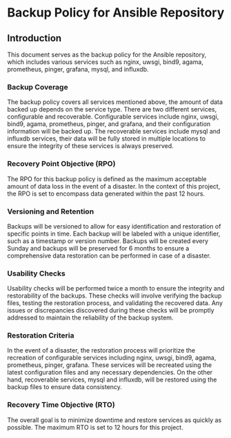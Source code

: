 # Backup Policy for Ansible Repository

## Introduction

This document serves as the backup policy for the Ansible repository, which includes various services such as nginx, uwsgi, bind9, agama, prometheus, pinger, grafana, mysql, and influxdb.

### Backup Coverage

The backup policy covers all services mentioned above, the amount of data backed up depends on the service type. There are two different services, configurable and recoverable. Configurable services include nginx, uwsgi, bind9, agama, prometheus, pinger, and grafana, and their configuration information will be backed up. The recoverable services include mysql and influxdb services, their data will be fully stored in multiple locations to ensure the integrity of these services is always preserved.

### Recovery Point Objective (RPO)

The RPO for this backup policy is defined as the maximum acceptable amount of data loss in the event of a disaster. In the context of this project, the RPO is set to encompass data generated within the past 12 hours.

### Versioning and Retention

Backups will be versioned to allow for easy identification and restoration of specific points in time. Each backup will be labeled with a unique identifier, such as a timestamp or version number. Backups will be created every Sunday and backups will be preserved for 6 months to ensure a comprehensive data restoration can be performed in case of a disaster.

### Usability Checks

Usability checks will be performed twice a month to ensure the integrity and restorability of the backups. These checks will involve verifying the backup files, testing the restoration process, and validating the recovered data. Any issues or discrepancies discovered during these checks will be promptly addressed to maintain the reliability of the backup system.


### Restoration Criteria

In the event of a disaster, the restoration process will prioritize the recreation of configurable services including nginx, uwsgi, bind9, agama, prometheus, pinger, grafana. These services will be recreated using the latest configuration files and any necessary dependencies. On the other hand, recoverable services, mysql and influxdb, will be restored using the backup files to ensure data consistency.

### Recovery Time Objective (RTO)

The overall goal is to minimize downtime and restore services as quickly as possible. The maximum RTO is set to 12 hours for this project.

